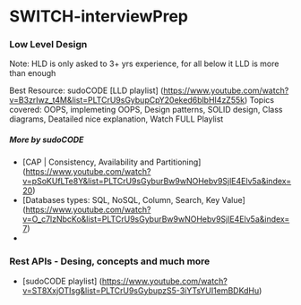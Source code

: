 # SWITCH-interviewPrep

### Low Level Design
Note: HLD is only asked to 3+ yrs experience, for all below it LLD is more than enough

Best Resource: sudoCODE [LLD playlist] (https://www.youtube.com/watch?v=B3zrIwz_t4M&list=PLTCrU9sGybupCpY20eked6blbHI4zZ55k)
Topics covered: OOPS, implemeting OOPS, Design patterns, SOLID design, Class diagrams, Deatailed nice explanation, Watch FULL Playlist

##### More by sudoCODE
 - [CAP | Consistency, Availability and Partitioning] (https://www.youtube.com/watch?v=pSoKUfLTe8Y&list=PLTCrU9sGyburBw9wNOHebv9SjlE4Elv5a&index=20)
 - [Databases types: SQL, NoSQL, Column, Search, Key Value] (https://www.youtube.com/watch?v=O_c7lzNbcKo&list=PLTCrU9sGyburBw9wNOHebv9SjlE4Elv5a&index=7)
 - 

### Rest APIs - Desing, concepts and much more
- [sudoCODE playlist] (https://www.youtube.com/watch?v=ST8XxjOTIsg&list=PLTCrU9sGybupzS5-3iYTsYUI1emBDKdHu)
